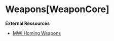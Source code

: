 # Weapons[WeaponCore]
<p><b> External Ressources</b> </p>
<ul>
    <li><a href="https://steamcommunity.com/sharedfiles/filedetails/?id=1919062467">MWI Homing Weapons</a> </li>
</ul>
